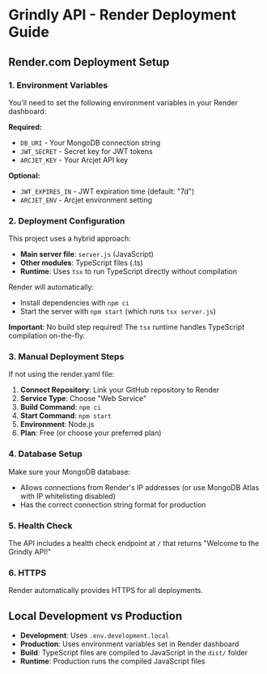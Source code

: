 # Grindly API - Render Deployment Guide

## Render.com Deployment Setup

### 1. Environment Variables
You'll need to set the following environment variables in your Render dashboard:

**Required:**
- `DB_URI` - Your MongoDB connection string
- `JWT_SECRET` - Secret key for JWT tokens
- `ARCJET_KEY` - Your Arcjet API key

**Optional:**
- `JWT_EXPIRES_IN` - JWT expiration time (default: "7d")
- `ARCJET_ENV` - Arcjet environment setting

### 2. Deployment Configuration

This project uses a hybrid approach:
- **Main server file**: `server.js` (JavaScript)
- **Other modules**: TypeScript files (.ts)
- **Runtime**: Uses `tsx` to run TypeScript directly without compilation

Render will automatically:
- Install dependencies with `npm ci`
- Start the server with `npm start` (which runs `tsx server.js`)

**Important**: No build step required! The `tsx` runtime handles TypeScript compilation on-the-fly.

### 3. Manual Deployment Steps

If not using the render.yaml file:

1. **Connect Repository**: Link your GitHub repository to Render
2. **Service Type**: Choose "Web Service"
3. **Build Command**: `npm ci`
4. **Start Command**: `npm start`
5. **Environment**: Node.js
6. **Plan**: Free (or choose your preferred plan)

### 4. Database Setup

Make sure your MongoDB database:
- Allows connections from Render's IP addresses (or use MongoDB Atlas with IP whitelisting disabled)
- Has the correct connection string format for production

### 5. Health Check

The API includes a health check endpoint at `/` that returns "Welcome to the Grindly API!"

### 6. HTTPS

Render automatically provides HTTPS for all deployments.

## Local Development vs Production

- **Development**: Uses `.env.development.local`
- **Production**: Uses environment variables set in Render dashboard
- **Build**: TypeScript files are compiled to JavaScript in the `dist/` folder
- **Runtime**: Production runs the compiled JavaScript files
